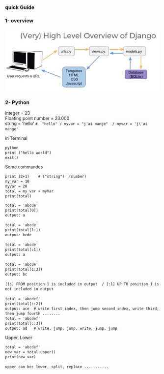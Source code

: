 ### quick Guide

### 1- overview


![overview](https://github.com/keffadi/The-tuto/blob/master/python_django/django1.jpg)

### 2- Python

integer = 23    
Floating point number = 23.000    
string = 'hello'   ```#  "hello" / myvar = "j'ai mange"  / myvar = 'j\'ai mange' ```

in Terminal
```
python
print ("hello world")
exit()
```
Some commandes
```
print (2+1)    # ("string")  (number)
my_var = 10
myVar = 20
total = my_var + myVar
print(total)
```
```
total = 'abcde'
print(total[0])
output: a

total = 'abcde'
print(total[1:])
output: bcde

total = 'abcde'
print(total[:1])
output: a

total = 'abcde'
print(total[1:3])
output: bc

[1:] FROM position 1 is included in output  / [:1] UP TO position 1 is not included in output

total = 'abcdef'
print(total[::2])
output: ace  # write first index, then jump second index, write third, then jump fourth ........
total = 'abcdef'
print(total[::3])
output: ad   # write, jump, jump, write, jump, jump
```
Upper, Lower
```
total = 'abcdef'
new_var = total.upper()
print(new_var)

upper can be: lower, split, replace ...........
```

